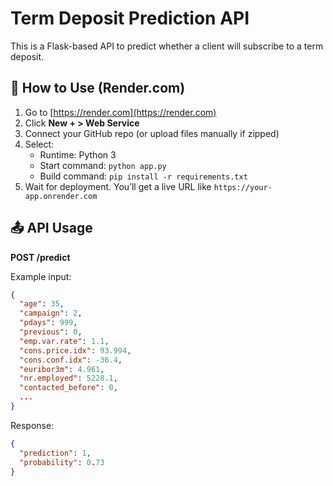 
# Term Deposit Prediction API

This is a Flask-based API to predict whether a client will subscribe to a term deposit.

## 🔧 How to Use (Render.com)

1. Go to [https://render.com](https://render.com)
2. Click **New + > Web Service**
3. Connect your GitHub repo (or upload files manually if zipped)
4. Select:
   - Runtime: Python 3
   - Start command: `python app.py`
   - Build command: `pip install -r requirements.txt`
5. Wait for deployment. You’ll get a live URL like `https://your-app.onrender.com`

## 📤 API Usage

**POST /predict**

Example input:
```json
{
  "age": 35,
  "campaign": 2,
  "pdays": 999,
  "previous": 0,
  "emp.var.rate": 1.1,
  "cons.price.idx": 93.994,
  "cons.conf.idx": -36.4,
  "euribor3m": 4.961,
  "nr.employed": 5228.1,
  "contacted_before": 0,
  ...
}
```

Response:
```json
{
  "prediction": 1,
  "probability": 0.73
}
```

